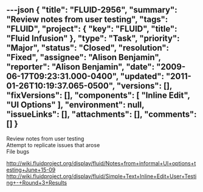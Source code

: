 ---json
{
  "title": "FLUID-2956",
  "summary": "Review notes from user testing",
  "tags": "FLUID",
  "project": {
    "key": "FLUID",
    "title": "Fluid Infusion"
  },
  "type": "Task",
  "priority": "Major",
  "status": "Closed",
  "resolution": "Fixed",
  "assignee": "Alison Benjamin",
  "reporter": "Alison Benjamin",
  "date": "2009-06-17T09:23:31.000-0400",
  "updated": "2011-01-26T10:19:37.065-0500",
  "versions": [],
  "fixVersions": [],
  "components": [
    "Inline Edit",
    "UI Options"
  ],
  "environment": null,
  "issueLinks": [],
  "attachments": [],
  "comments": []
}
---
Review notes from user testing\
Attempt to replicate issues that arose\
File bugs&#x20;

<http://wiki.fluidproject.org/display/fluid/Notes+from+informal+UI+options+testing+June+15-09>\
<http://wiki.fluidproject.org/display/fluid/Simple+Text+Inline+Edit+User+Testing+-+Round+3+Results>

        